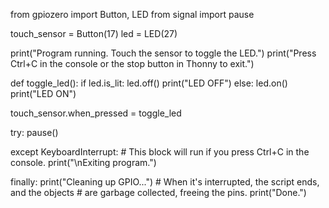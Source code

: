 from gpiozero import Button, LED from signal import pause

touch_sensor = Button(17) led = LED(27)

print("Program running. Touch the sensor to toggle the LED.") print("Press Ctrl+C in the console or the stop button in Thonny to exit.")

def toggle_led(): if led.is_lit: led.off() print("LED OFF") else: led.on() print("LED ON")

touch_sensor.when_pressed = toggle_led

try: pause()

except KeyboardInterrupt: # This block will run if you press Ctrl+C in the console. print("\nExiting program.")

finally: print("Cleaning up GPIO...") # When it's interrupted, the script ends, and the objects # are garbage collected, freeing the pins. print("Done.")
